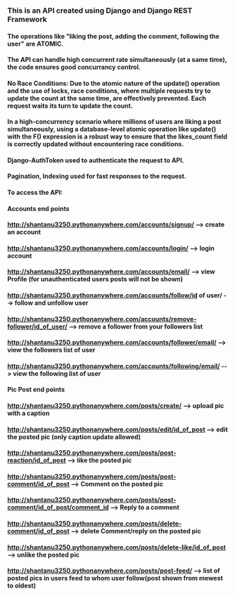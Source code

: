 ### This is an API created using Django and Django REST Framework
#### The operations like "liking the post, adding the comment, following the user" are ATOMIC.
#### The API can handle high concurrent rate simultaneously (at a same time), the code ensures good concurrancy control.
#### No Race Conditions: Due to the atomic nature of the update() operation and the use of locks, race conditions, where multiple requests try to update the count at the same time, are effectively prevented. Each request waits its turn to update the count.
#### In a high-concurrency scenario where millions of users are liking a post simultaneously, using a database-level atomic operation like update() with the F() expression is a robust way to ensure that the likes_count field is correctly updated without encountering race conditions.
#### Django-AuthToken used to authenticate the request to API.
#### Pagination, Indexing used for fast responses to the request.


#### To access the API: 
#### Accounts end points
#### http://shantanu3250.pythonanywhere.com/accounts/signup/                           --> create an account
#### http://shantanu3250.pythonanywhere.com/accounts/login/                            --> login account
#### http://shantanu3250.pythonanywhere.com/accounts/email/                            --> view Profile (for unauthenticated users posts will not be shown)
#### http://shantanu3250.pythonanywhere.com/accounts/follow/id of user/                --> follow and unfollow user
#### http://shantanu3250.pythonanywhere.com/accounts/remove-follower/id_of_user/       --> remove a follower from your followers list
#### http://shantanu3250.pythonanywhere.com/accounts/follower/email/                   --> view the followers list of user
#### http://shantanu3250.pythonanywhere.com/accounts/following/email/                  --> view the following list of user

#### Pic Post end points                                                                
#### http://shantanu3250.pythonanywhere.com/posts/create/                                --> upload pic with a caption
#### http://shantanu3250.pythonanywhere.com/posts/edit/id_of_post                        --> edit the posted pic (only caption update allowed)
#### http://shantanu3250.pythonanywhere.com/posts/post-reaction/id_of_post               --> like the posted pic
#### http://shantanu3250.pythonanywhere.com/posts/post-comment/id_of_post                --> Comment on the posted pic
#### http://shantanu3250.pythonanywhere.com/posts/post-comment/id_of_post/comment_id     --> Reply to a comment
#### http://shantanu3250.pythonanywhere.com/posts/delete-comment/id_of_post              --> delete Comment/reply on the posted pic
#### http://shantanu3250.pythonanywhere.com/posts/delete-like/id_of_post                 --> unlike the posted pic
#### http://shantanu3250.pythonanywhere.com/posts/post-feed/                             --> list of posted pics in users feed to whom user follow(post shown from mewest to oldest)





